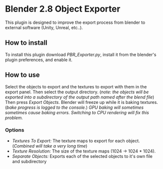 # Blender 2.8 Object Exporter
This plugin is designed to improve the export process from blender to external software (Unity, Unreal, etc..). 
## How to install
To install this plugin download *PBR_Exporter.py*, install it from the blender's plugin preferences, and enable it.
## How to use
Select the objects to export and the textures to export with them in the export panel. Then select the output directory. (*note: the objects will be exported into a subdirectory of the output path named after the blend file*) Then press *Export Objects*. Blender will freeze up while it is baking textures. (*bake progress is logged to the console.*)
*GPU baking will sometimes sometimes cause baking errors. Switching to CPU rendering will fix this problem.*

### Options
- *Textures To Export:* The texture maps to export for each object. (*Combined will take a very long time*)
- *Texture Resolution:* The size of the texture maps (1024 -> 1024 * 1024).
- *Separate Objects:* Exports each of the selected objects to it's own file and subdirectory
